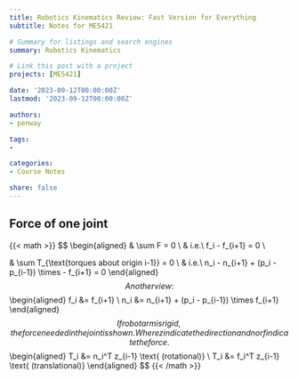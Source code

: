 ```yaml
---
title: Robotics Kinematics Review: Fast Version for Everything
subtitle: Notes for ME5421

# Summary for listings and search engines
summary: Robotics Kinematics

# Link this post with a project
projects: [ME5421]

date: '2023-09-12T00:00:00Z'
lastmod: '2023-09-12T00:00:00Z'

authors:
- penway

tags:
- 

categories:
- Course Notes

share: false
---
```


## Force of one joint
{{< math >}}
$$
\begin{aligned}
& \sum F = 0 \\
& i.e.\ f_i - f_{i+1} = 0 \\

& \sum T_{\text{torques about origin i-1}} = 0 \\
& i.e.\ n_i - n_{i+1} + (p_i - p_{i-1}) \times - f_{i+1} = 0
\end{aligned}
$$
Another view:
$$
\begin{aligned}
f_i &= f_{i+1} \\
n_i &= n_{i+1} + (p_i - p_{i-1}) \times f_{i+1}
\end{aligned}
$$
If robot arm is rigid, the force needed in the joint is shown. Where z indicate the direction and n or f indicate the force.
$$
\begin{aligned}
T_i &= n_i^T z_{i-1} \text{ (rotational)} \\
T_i &= f_i^T z_{i-1} \text{ (translational)}
\end{aligned}
$$
{{< /math >}}


